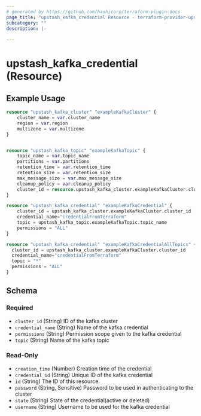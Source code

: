 ```yaml
---
# generated by https://github.com/hashicorp/terraform-plugin-docs
page_title: "upstash_kafka_credential Resource - terraform-provider-upstash"
subcategory: ""
description: |-
  
---
```


# upstash_kafka_credential (Resource)



## Example Usage

```terraform
resource "upstash_kafka_cluster" "exampleKafkaCluster" {
    cluster_name = var.cluster_name
    region = var.region
    multizone = var.multizone
}


resource "upstash_kafka_topic" "exampleKafkaTopic" {
    topic_name = var.topic_name
    partitions = var.partitions
    retention_time = var.retention_time
    retention_size = var.retention_size
    max_message_size = var.max_message_size
    cleanup_policy = var.cleanup_policy
    cluster_id = resource.upstash_kafka_cluster.exampleKafkaCluster.cluster_id
}

resource "upstash_kafka_credential" "exampleKafkaCredential" {
    cluster_id = upstash_kafka_cluster.exampleKafkaCluster.cluster_id
    credential_name="credentialFromTerraform"
    topic = upstash_kafka_topic.exampleKafkaTopic.topic_name
    permissions = "ALL"
}

resource "upstash_kafka_credential" "exampleKafkaCredentialAllTopics" {
  cluster_id = upstash_kafka_cluster.exampleKafkaCluster.cluster_id
  credential_name="credentialFromTerraform"
  topic = "*"
  permissions = "ALL"
}
```

<!-- schema generated by tfplugindocs -->
## Schema

### Required

- `cluster_id` (String) ID of the kafka cluster
- `credential_name` (String) Name of the kafka credential
- `permissions` (String) Permission scope given to the kafka credential
- `topic` (String) Name of the kafka topic

### Read-Only

- `creation_time` (Number) Creation time of the credential
- `credential_id` (String) Unique ID of the kafka credential
- `id` (String) The ID of this resource.
- `password` (String, Sensitive) Password to be used in authenticating to the cluster
- `state` (String) State of the credential(active or deleted)
- `username` (String) Username to be used for the kafka credential
